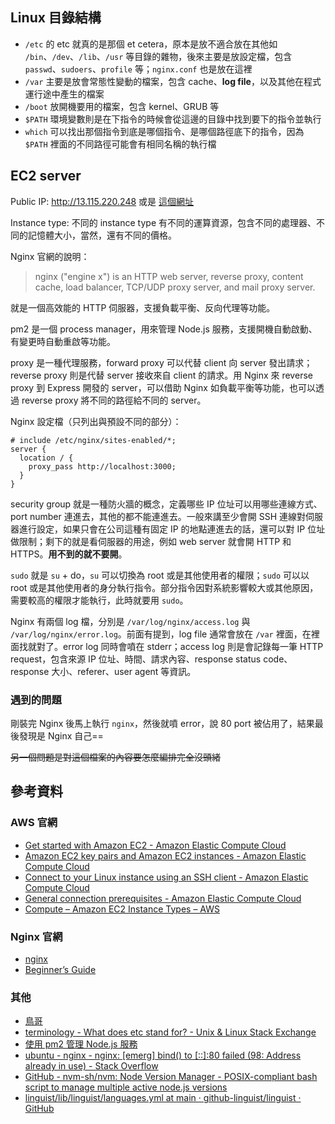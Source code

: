 ## Linux 目錄結構

- `/etc` 的 etc 就真的是那個 et cetera，原本是放不適合放在其他如 `/bin`、`/dev`、`/lib`、`/usr` 等目錄的雜物，後來主要是放設定檔，包含 `passwd`、`sudoers`、`profile` 等；`nginx.conf` 也是放在這裡
- `/var` 主要是放會常態性變動的檔案，包含 cache、**log file**，以及其他在程式運行途中產生的檔案
- `/boot` 放開機要用的檔案，包含 kernel、GRUB 等
- `$PATH` 環境變數則是在下指令的時候會從這邊的目錄中找到要下的指令並執行
- `which` 可以找出那個指令到底是哪個指令、是哪個路徑底下的指令，因為 `$PATH` 裡面的不同路徑可能會有相同名稱的執行檔

## EC2 server

Public IP: http://13.115.220.248 或是 [這個網址](http://ec2-13-115-220-248.ap-northeast-1.compute.amazonaws.com)

Instance type: 不同的 instance type 有不同的運算資源，包含不同的處理器、不同的記憶體大小，當然，還有不同的價格。

Nginx 官網的說明：

> nginx ("engine x") is an HTTP web server, reverse proxy, content cache, load balancer, TCP/UDP proxy server, and mail proxy server.

就是一個高效能的 HTTP 伺服器，支援負載平衡、反向代理等功能。

pm2 是一個 process manager，用來管理 Node.js 服務，支援開機自動啟動、有變更時自動重啟等功能。

proxy 是一種代理服務，forward proxy 可以代替 client 向 server 發出請求；reverse proxy 則是代替 server 接收來自 client 的請求。用 Nginx 來 reverse proxy 到 Express 開發的 server，可以借助 Nginx 如負載平衡等功能，也可以透過 reverse proxy 將不同的路徑給不同的 server。

Nginx 設定檔（只列出與預設不同的部分）：

```nginx
# include /etc/nginx/sites-enabled/*;
server {
  location / {
    proxy_pass http://localhost:3000;
  }
}
```

security group 就是一種防火牆的概念，定義哪些 IP 位址可以用哪些連線方式、port number 連進去，其他的都不能連進去。一般來講至少會開 SSH 連線對伺服器進行設定，如果只會在公司這種有固定 IP 的地點連進去的話，還可以對 IP 位址做限制；剩下的就是看伺服器的用途，例如 web server 就會開 HTTP 和 HTTPS。**用不到的就不要開**。

`sudo` 就是 `su` + do，`su` 可以切換為 root 或是其他使用者的權限；`sudo` 可以以 root 或是其他使用者的身分執行指令。部分指令因對系統影響較大或其他原因，需要較高的權限才能執行，此時就要用 `sudo`。

Nginx 有兩個 log 檔，分別是 `/var/log/nginx/access.log` 與 `/var/log/nginx/error.log`。前面有提到，log file 通常會放在 `/var` 裡面，在裡面找就對了。error log 同時會噴在 stderr；access log 則是會記錄每一筆 HTTP request，包含來源 IP 位址、時間、請求內容、response status code、response 大小、referer、user agent 等資訊。

### 遇到的問題

剛裝完 Nginx 後馬上執行 `nginx`，然後就噴 error，說 80 port 被佔用了，結果最後發現是 Nginx 自己==

~~另一個問題是對這個檔案的內容要怎麼編排完全沒頭緒~~

## 參考資料

### AWS 官網

- [Get started with Amazon EC2 - Amazon Elastic Compute Cloud](https://docs.aws.amazon.com/AWSEC2/latest/UserGuide/EC2_GetStarted.html)
- [Amazon EC2 key pairs and Amazon EC2 instances - Amazon Elastic Compute Cloud](https://docs.aws.amazon.com/AWSEC2/latest/UserGuide/ec2-key-pairs.html)
- [Connect to your Linux instance using an SSH client - Amazon Elastic Compute Cloud](https://docs.aws.amazon.com/AWSEC2/latest/UserGuide/connect-linux-inst-ssh.html)
- [General connection prerequisites - Amazon Elastic Compute Cloud](https://docs.aws.amazon.com/AWSEC2/latest/UserGuide/connection-prereqs-general.html)
- [Compute – Amazon EC2 Instance Types – AWS](https://aws.amazon.com/ec2/instance-types/)

### Nginx 官網

- [nginx](https://nginx.org/)
- [Beginner’s Guide](https://nginx.org/en/docs/beginners_guide.html)

### 其他

- [鳥哥](https://linux.vbird.org/linux_basic/centos7/0210filepermission.php)
- [terminology - What does etc stand for? - Unix & Linux Stack Exchange](https://unix.stackexchange.com/questions/5665/what-does-etc-stand-for)
- [使用 pm2 管理 Node.js 服務](https://noob.tw/pm2/)
- [ubuntu - nginx - nginx: [emerg] bind() to [::]:80 failed (98: Address already in use) - Stack Overflow](https://stackoverflow.com/questions/14972792/nginx-nginx-emerg-bind-to-80-failed-98-address-already-in-use)
- [GitHub - nvm-sh/nvm: Node Version Manager - POSIX-compliant bash script to manage multiple active node.js versions](https://github.com/nvm-sh/nvm)
- [linguist/lib/linguist/languages.yml at main · github-linguist/linguist · GitHub](https://github.com/github-linguist/linguist/blob/main/lib/linguist/languages.yml)
